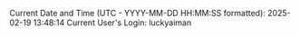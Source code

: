 Current Date and Time (UTC - YYYY-MM-DD HH:MM:SS formatted): 2025-02-19 13:48:14
Current User's Login: luckyaiman
